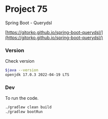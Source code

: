 # Project 75

Spring Boot - Querydsl

[https://gitorko.github.io/spring-boot-querydsl/](https://gitorko.github.io/spring-boot-querydsl/)

### Version

Check version

```bash
$java --version
openjdk 17.0.3 2022-04-19 LTS
```

### Dev

To run the code.

```bash
./gradlew clean build
./gradlew bootRun
```

